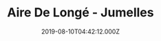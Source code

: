 ---
date: 2019-08-10T04:42:12.000Z
title: Aire De Longé - Jumelles
latitude: 47.41896604683029
longitude: -0.13225394362864265
category: checkin
---